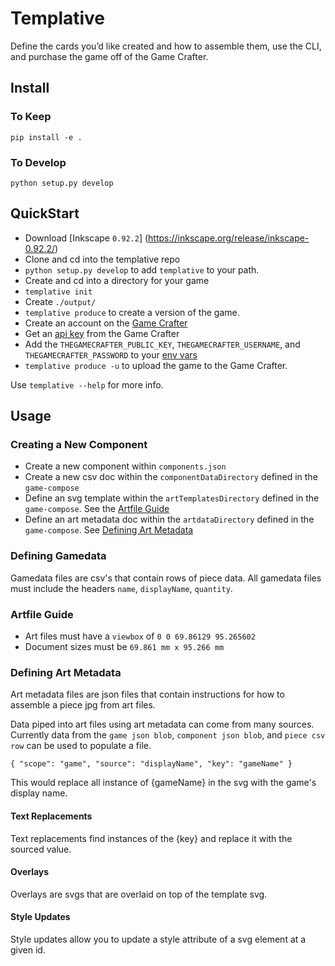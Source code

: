 # Templative

Define the cards you’d like created and how to assemble them, use the CLI, and purchase the game off of the Game Crafter.

## Install

### To Keep
`pip install -e .`

### To Develop
`python setup.py develop`

## QuickStart

- Download [Inkscape `0.92.2`] (https://inkscape.org/release/inkscape-0.92.2/)
- Clone and cd into the templative repo
- `python setup.py develop` to add `templative` to your path.
- Create and cd into a directory for your game
- `templative init`
- Create `./output/`
- `templative produce` to create a version of the game. 
- Create an account on the [Game Crafter](https://www.thegamecrafter.com)
- Get an [api key](https://www.thegamecrafter.com/account/apikeys) from the Game Crafter
- Add the `THEGAMECRAFTER_PUBLIC_KEY`, `THEGAMECRAFTER_USERNAME`, and `THEGAMECRAFTER_PASSWORD` to your [env vars](https://www.schrodinger.com/kb/1842)
- `templative produce -u` to upload the game to the Game Crafter.

Use `templative --help` for more info.

## Usage

### Creating a New Component

- Create a new component within `components.json`
- Create a new csv doc within the `componentDataDirectory` defined in the `game-compose`
- Define an svg template within the `artTemplatesDirectory` defined in the `game-compose`. See the [Artfile Guide](###-Artfile-Guide)
- Define an art metadata doc within the `artdataDirectory` defined in the `game-compose`. See [Defining Art Metadata](###-Defining-Art-Metadata)

### Defining Gamedata

Gamedata files are csv's that contain rows of piece data. All gamedata files must include the headers `name`, `displayName`, `quantity`.

### Artfile Guide

- Art files must have a `viewbox` of `0 0 69.86129 95.265602`
- Document sizes must be `69.861 mm x 95.266 mm`

### Defining Art Metadata

Art metadata files are json files that contain instructions for how to assemble a piece jpg from art files.

Data piped into art files using art metadata can come from many sources. Currently data from the `game json blob`, `component json blob`, and `piece csv row` can be used to populate a file.

    { "scope": "game", "source": "displayName", "key": "gameName" }

This would replace all instance of {gameName} in the svg with the game's display name.

#### Text Replacements

Text replacements find instances of the {key} and replace it with the sourced value.

#### Overlays

Overlays are svgs that are overlaid on top of the template svg.

#### Style Updates

Style updates allow you to update a style attribute of a svg element at a given id.


